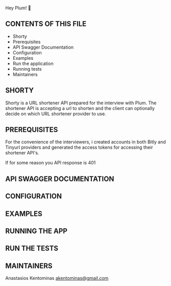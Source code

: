 Hey Plum! :wave:

CONTENTS OF THIS FILE
---------------------

 * Shorty
 * Prerequisites
 * API Swagger Documentation
 * Configuration
 * Examples
 * Run the application
 * Running tests
 * Maintainers

SHORTY
------

Shorty is a URL shortener API prepared for the interview with Plum.
The shortener API is accepting a url to shorten and the client can optionally decide on which URL shortener provider to use.

PREREQUISITES
-------------

For the convenience of the interviewers, i created accounts in both Bitly and Tinyurl providers
and generated the access tokens for accessing their shortener API's.

If for some reason you API response is 401

API SWAGGER DOCUMENTATION
-------------------------

CONFIGURATION
-------------

EXAMPLES
--------

RUNNING THE APP
---------------

RUN THE TESTS
-------------

MAINTAINERS
-----------

Anastasios Kentominas <akentominas@gmail.com>


